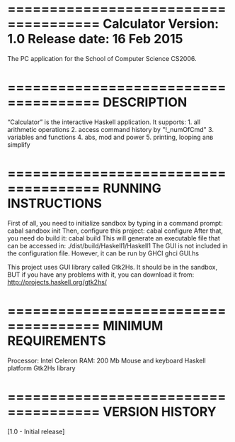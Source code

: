 =====================================
Calculator
Version: 1.0
Release date: 16 Feb 2015
=====================================

The PC application for the School of Computer Science CS2006.

=====================================
DESCRIPTION
=====================================

“Calculator” is the interactive Haskell application.
It supports: 1. all arithmetic operations
             2. access command history by "!_numOfCmd"
			 3. variables and functions
			 4. abs, mod and power
			 5. printing, looping anв simplify
			 

=====================================
RUNNING INSTRUCTIONS
=====================================

First of all, you need to initialize sandbox by typing in a command prompt:
	cabal sandbox init
Then, configure this project:
	cabal configure
After that, you need do build it:
	cabal build
This will generate an executable file that can be accessed in:
	./dist/build/Haskell1/Haskell1
The GUI is not included in the configuration file. However, it can be run by GHCI 
	ghci GUI.hs
	
This project uses GUI library called Gtk2Hs.
It should be in the sandbox, BUT
if you have any problems with it, you can download it from:
	http://projects.haskell.org/gtk2hs/
 
=====================================
MINIMUM REQUIREMENTS
=====================================

Processor: Intel Celeron
RAM: 200 Mb
Mouse and keyboard
Haskell platform
Gtk2Hs library

=====================================
VERSION HISTORY
=====================================

[1.0 - Initial release]


